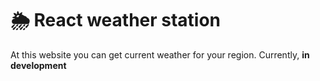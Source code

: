 # 🌦️  React weather station
At this website you can get current weather for your region.
Currently, **in** **development**